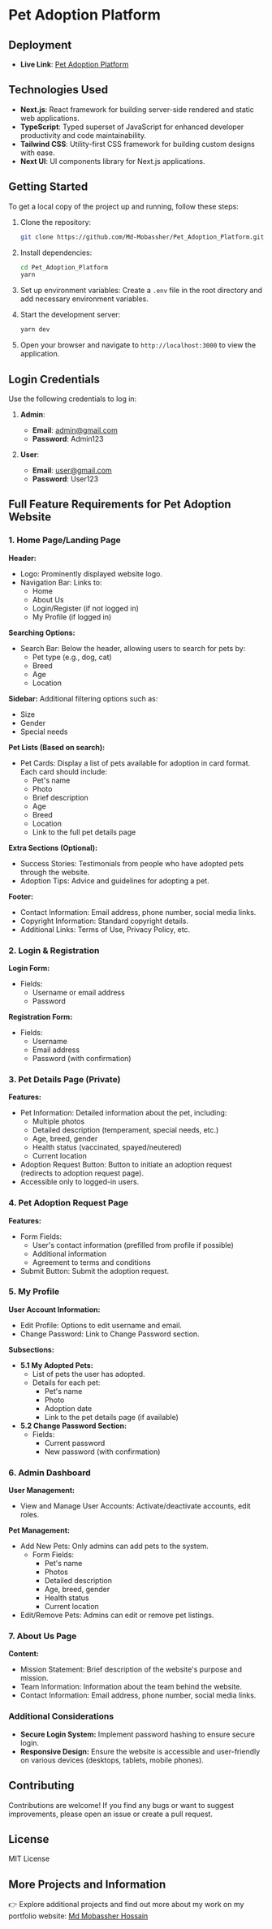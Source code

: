 # Pet Adoption Platform

## Deployment

- **Live Link**: [Pet Adoption Platform](https://pet-adoption-platform-sand.vercel.app)

## Technologies Used

- **Next.js**: React framework for building server-side rendered and static web applications.
- **TypeScript**: Typed superset of JavaScript for enhanced developer productivity and code maintainability.
- **Tailwind CSS**: Utility-first CSS framework for building custom designs with ease.
- **Next UI**: UI components library for Next.js applications.

## Getting Started

To get a local copy of the project up and running, follow these steps:

1. Clone the repository:

   ```bash
   git clone https://github.com/Md-Mobassher/Pet_Adoption_Platform.git
   ```

2. Install dependencies:

   ```bash
   cd Pet_Adoption_Platform
   yarn
   ```

3. Set up environment variables:
   Create a `.env` file in the root directory and add necessary environment variables.

4. Start the development server:

   ```bash
   yarn dev
   ```

5. Open your browser and navigate to `http://localhost:3000` to view the application.

## Login Credentials

Use the following credentials to log in:

1. **Admin**:

   - **Email**: admin@gmail.com
   - **Password**: Admin123

2. **User**:
   - **Email**: user@gmail.com
   - **Password**: User123

## Full Feature Requirements for Pet Adoption Website

### 1. Home Page/Landing Page

**Header:**

- Logo: Prominently displayed website logo.
- Navigation Bar: Links to:
  - Home
  - About Us
  - Login/Register (if not logged in)
  - My Profile (if logged in)

**Searching Options:**

- Search Bar: Below the header, allowing users to search for pets by:
  - Pet type (e.g., dog, cat)
  - Breed
  - Age
  - Location

**Sidebar:** Additional filtering options such as:

- Size
- Gender
- Special needs

**Pet Lists (Based on search):**

- Pet Cards: Display a list of pets available for adoption in card format. Each card should include:
  - Pet's name
  - Photo
  - Brief description
  - Age
  - Breed
  - Location
  - Link to the full pet details page

**Extra Sections (Optional):**

- Success Stories: Testimonials from people who have adopted pets through the website.
- Adoption Tips: Advice and guidelines for adopting a pet.

**Footer:**

- Contact Information: Email address, phone number, social media links.
- Copyright Information: Standard copyright details.
- Additional Links: Terms of Use, Privacy Policy, etc.

### 2. Login & Registration

**Login Form:**

- Fields:
  - Username or email address
  - Password

**Registration Form:**

- Fields:
  - Username
  - Email address
  - Password (with confirmation)

### 3. Pet Details Page (Private)

**Features:**

- Pet Information: Detailed information about the pet, including:
  - Multiple photos
  - Detailed description (temperament, special needs, etc.)
  - Age, breed, gender
  - Health status (vaccinated, spayed/neutered)
  - Current location
- Adoption Request Button: Button to initiate an adoption request (redirects to adoption request page).
- Accessible only to logged-in users.

### 4. Pet Adoption Request Page

**Features:**

- Form Fields:
  - User's contact information (prefilled from profile if possible)
  - Additional information
  - Agreement to terms and conditions
- Submit Button: Submit the adoption request.

### 5. My Profile

**User Account Information:**

- Edit Profile: Options to edit username and email.
- Change Password: Link to Change Password section.

**Subsections:**

- **5.1 My Adopted Pets:**
  - List of pets the user has adopted.
  - Details for each pet:
    - Pet's name
    - Photo
    - Adoption date
    - Link to the pet details page (if available)
- **5.2 Change Password Section:**
  - Fields:
    - Current password
    - New password (with confirmation)

### 6. Admin Dashboard

**User Management:**

- View and Manage User Accounts: Activate/deactivate accounts, edit roles.

**Pet Management:**

- Add New Pets: Only admins can add pets to the system.
  - Form Fields:
    - Pet's name
    - Photos
    - Detailed description
    - Age, breed, gender
    - Health status
    - Current location
- Edit/Remove Pets: Admins can edit or remove pet listings.

### 7. About Us Page

**Content:**

- Mission Statement: Brief description of the website's purpose and mission.
- Team Information: Information about the team behind the website.
- Contact Information: Email address, phone number, social media links.

### Additional Considerations

- **Secure Login System:** Implement password hashing to ensure secure login.
- **Responsive Design:** Ensure the website is accessible and user-friendly on various devices (desktops, tablets, mobile phones).

## Contributing

Contributions are welcome! If you find any bugs or want to suggest improvements, please open an issue or create a pull request.

## License

MIT License

## More Projects and Information

👉 Explore additional projects and find out more about my work on my portfolio website: [Md Mobassher Hossain](https://dev-mobassher.web.app)
